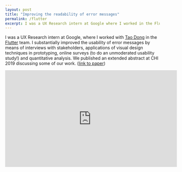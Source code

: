 ```yaml
---
layout: post
title: "Improving the readability of error messages"
permalink: /flutter
excerpt: I was a UX Research intern at Google where I worked in the Flutter team to improve the usability of error messages, by means of interviews with stakeholders, applications of visual design techniques in prototyping, online surveys and quantitative analysis. Watch a 30-second summary of some of the work below: <iframe width="560" height="315" src="https://www.youtube.com/embed/Sd2UweBhUc0" frameborder="0" allow="accelerometer; autoplay; clipboard-write; encrypted-media; gyroscope; picture-in-picture" allowfullscreen></iframe>
---
```


I was a UX Research intern at Google, where I worked with [Tao Dong](https://www.taodong.net) in the [Flutter](https://flutter.io) team. I substantially improved the usability of error messages by means of interviews with stakeholders, applications of visual design techniques in prototyping, online surveys (to do an unmoderated usability study!) and quantitative analysis. We published an extended abstract at CHI 2019 discussing some of our work. ([link to paper](/files/error-messages-chi2019-khandwala.pdf))

<iframe width="560" height="315" src="https://www.youtube.com/embed/Sd2UweBhUc0" frameborder="0" allow="accelerometer; autoplay; clipboard-write; encrypted-media; gyroscope; picture-in-picture" allowfullscreen></iframe>
